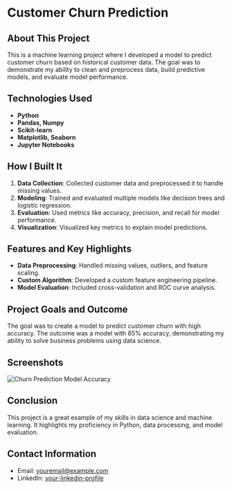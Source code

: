 # Customer Churn Prediction

## About This Project

This is a machine learning project where I developed a model to predict customer churn based on historical customer data. The goal was to demonstrate my ability to clean and preprocess data, build predictive models, and evaluate model performance.

## Technologies Used

- **Python**
- **Pandas, Numpy**
- **Scikit-learn**
- **Matplotlib, Seaborn**
- **Jupyter Notebooks**

## How I Built It

1. **Data Collection**: Collected customer data and preprocessed it to handle missing values.
2. **Modeling**: Trained and evaluated multiple models like decision trees and logistic regression.
3. **Evaluation**: Used metrics like accuracy, precision, and recall for model performance.
4. **Visualization**: Visualized key metrics to explain model predictions.

## Features and Key Highlights

- **Data Preprocessing**: Handled missing values, outliers, and feature scaling.
- **Custom Algorithm**: Developed a custom feature engineering pipeline.
- **Model Evaluation**: Included cross-validation and ROC curve analysis.

## Project Goals and Outcome

The goal was to create a model to predict customer churn with high accuracy. The outcome was a model with 85% accuracy, demonstrating my ability to solve business problems using data science.

## Screenshots

![Churn Prediction Model Accuracy](churn_model_accuracy.png)

## Conclusion

This project is a great example of my skills in data science and machine learning. It highlights my proficiency in Python, data processing, and model evaluation.

## Contact Information

- Email: [youremail@example.com](mailto:youremail@example.com)
- LinkedIn: [your-linkedin-profile](https://www.linkedin.com/in/your-profile)
